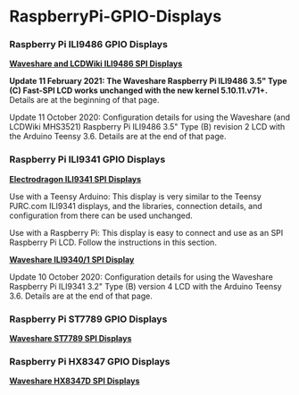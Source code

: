 # RaspberryPi-GPIO-Displays


### Raspberry Pi ILI9486 GPIO Displays

[**Waveshare and LCDWiki ILI9486 SPI Displays**](ili9486)

**Update 11 February 2021: The Waveshare Raspberry Pi ILI9486 3.5" Type (C) Fast-SPI LCD works unchanged with the new kernel 5.10.11.v71+.** Details are at the beginning of that page.

Update 11 October 2020: Configuration details for using the Waveshare (and LCDWiki MHS3521) Raspberry Pi ILI9486 3.5" Type (B) revision 2 LCD with the Arduino Teensy 3.6. Details are at the end of that page.


### Raspberry Pi ILI9341 GPIO Displays

[**Electrodragon ILI9341 SPI Displays**](ili9341)

Use with a Teensy Arduino: This display is very similar to the Teensy PJRC.com ILI9341 displays, and the libraries, connection details, and configuration from there can be used unchanged. 

Use with a Raspberry Pi: This display is easy to connect and use as an SPI Raspberry Pi LCD. Follow the instructions in this section. 

[**Waveshare ILI9340/1 SPI Display**](ili9341)

Update 10 October 2020: Configuration details for using the Waveshare Raspberry Pi ILI9341 3.2" Type (B) version 4 LCD with the Arduino Teensy 3.6. Details are at the end of that page.


### Raspberry Pi ST7789 GPIO Displays

[**Waveshare ST7789 SPI Displays**](st7789)


### Raspberry Pi HX8347 GPIO Displays

[**Waveshare HX8347D SPI Displays**](hx8347)
